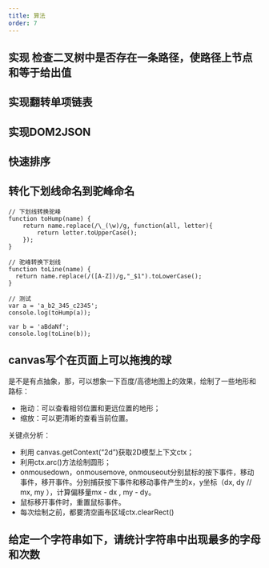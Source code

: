 ```yaml
---
title: 算法
order: 7
---
```


## 实现 检查二叉树中是否存在一条路径，使路径上节点和等于给出值

## 实现翻转单项链表

## 实现DOM2JSON

## 快速排序

## 转化下划线命名到驼峰命名
```
// 下划线转换驼峰
function toHump(name) {
    return name.replace(/\_(\w)/g, function(all, letter){
        return letter.toUpperCase();
    });
}

// 驼峰转换下划线
function toLine(name) {
  return name.replace(/([A-Z])/g,"_$1").toLowerCase();
}

// 测试
var a = 'a_b2_345_c2345';
console.log(toHump(a));

var b = 'aBdaNf';
console.log(toLine(b));
```

## canvas写个在页面上可以拖拽的球
是不是有点抽象，那，可以想象一下百度/高德地图上的效果，绘制了一些地形和路标：
- 拖动：可以查看相邻位置和更远位置的地形；
- 缩放：可以更清晰的查看当前位置。

关键点分析：
- 利用 canvas.getContext(“2d”)获取2D模型上下文ctx；
- 利用ctx.arc()方法绘制圆形；
- onmousedown，onmousemove, onmouseout分别鼠标的按下事件，移动事件，移开事件。分别捕获按下事件和移动事件产生的x，y坐标（dx, dy // mx, my ），计算偏移量mx - dx , my - dy。
- 鼠标移开事件时，重置鼠标事件。
- 每次绘制之前，都要清空画布区域ctx.clearRect()

## 给定一个字符串如下，请统计字符串中出现最多的字母和次数

